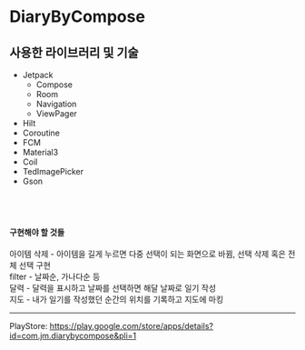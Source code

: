 # DiaryByCompose

## 사용한 라이브러리 및 기술
- Jetpack
  - Compose
  - Room
  - Navigation
  - ViewPager
- Hilt
- Coroutine
- FCM
- Material3
- Coil
- TedImagePicker
- Gson
<br><br><br><br>
#### 구현해야 할 것들

아이템 삭제 - 아이템을 길게 누르면 다중 선택이 되는 화면으로 바뀜, 선택 삭제 혹은 전체 선택 구현 
<br> 
filter - 날짜순, 가나다순 등 
<br> 
달력 - 달력을 표시하고 날짜를 선택하면 해달 날짜로 일기 작성 
<br> 
지도 - 내가 일기를 작성했던 순간의 위치를 기록하고 지도에 마킹


------------------

PlayStore: https://play.google.com/store/apps/details?id=com.jm.diarybycompose&pli=1
